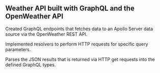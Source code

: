 ## Weather API built with GraphQL and the OpenWeather API

Created GraphQL endpoints that fetches data to an Apollo Server data source via the OpenWeather REST API.

Implemented resolvers to perform HTTP requests for specific query parameters.

Parses the JSON results that is returned via HTTP get requests into the defined GraphQL types.

